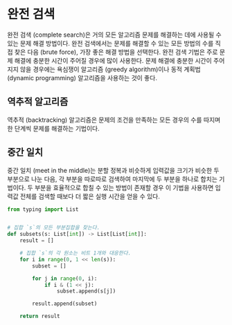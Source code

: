 # 완전 검색

완전 검색 (complete search)은 거의 모든 알고리즘 문제를 해결하는 데에 사용될 수 있는 문제 해결 방법이다. 
완전 검색에서는 문제를 해결할 수 있는 모든 방법의 수를 직접 찾은 다음 (brute force), 가장 좋은 해결 방법을 
선택한다. 완전 검색 기법은 주로 문제 해결에 충분한 시간이 주어질 경우에 많이 사용한다. 문제 해결에 충분한 
시간이 주어지지 않을 경우에는 욕심쟁이 알고리즘 (greedy algorithm)이나 동적 계획법 (dynamic programming)
알고리즘을 사용하는 것이 좋다.

## 역추적 알고리즘
역추적 (backtracking) 알고리즘은 문제의 조건을 만족하는 모든 경우의 수를 따지며 한 단계씩 문제를 해결하는 
기법이다.

## 중간 일치
중간 일치 (meet in the middle)는 분할 정복과 비슷하게 입력값을 크기가 비슷한 두 부분으로 나눈 다음, 
각 부분을 따로따로 검색하여 마지막에 두 부분을 하나로 합치는 기법이다. 두 부분을 효율적으로 합칠 수 있는 방법이
존재할 경우 이 기법을 사용하면 입력값 전체를 검색할 때보다 더 짧은 실행 시간을 얻을 수 있다.

```python
from typing import List


# 집합 `s`의 모든 부분집합을 찾는다.
def subsets(s: List[int]) -> List[List[int]]:
    result = []

    # 집합 `s`의 각 원소는 비트 1개와 대응한다.
    for i in range(0, 1 << len(s)):
        subset = []

        for j in range(0, i):
            if i & (1 << j):
                subset.append(s[j])

        result.append(subset)

    return result
```